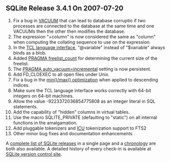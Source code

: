## SQLite Release 3\.4\.1 On 2007\-07\-20

1. Fix a bug in [VACUUM](../lang_vacuum.html) that can lead to
 database corruptio if two
 processes are connected to the database at the same time and one
 VACUUMs then the other then modifies the database.
2. The expression "\+column" is now considered the same as "column"
 when computing the collating sequence to use on the expression.
3. In the [TCL language interface](../tclsqlite.html),
 "@variable" instead of "$variable" always binds as a blob.
4. Added [PRAGMA freelist\_count](../pragma.html#pragma_freelist_count)
 for determining the current size of the freelist.
5. The [PRAGMA auto\_vacuum\=incremental](../pragma.html#pragma_auto_vacuum) setting is now persistent.
6. Add FD\_CLOEXEC to all open files under Unix.
7. Fix a bug in the [min()/max() optimization](../optoverview.html#minmax) when applied to
 descending indices.
8. Make sure the TCL language interface works correctly with 64\-bit
 integers on 64\-bit machines.
9. Allow the value \-9223372036854775808 as an integer literal in SQL
 statements.
10. Add the capability of "hidden" columns in virtual tables.
11. Use the macro SQLITE\_PRIVATE (defaulting to "static") on all
 internal functions in the amalgamation.
12. Add pluggable tokenizers and [ICU](https://icu.unicode.org)
 tokenization support to FTS2
13. Other minor bug fixes and documentation enhancements



A [complete list of SQLite releases](../changes.html)
 in a single page and a [chronology](../chronology.html) are both also available.
 A detailed history of every
 check\-in is available at
 [SQLite version control site](https://www.sqlite.org/src/timeline).


